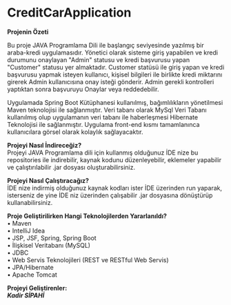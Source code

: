 # CreditCarApplication

<h7><strong>Projenin Özeti</strong></h7>
<p>Bu proje JAVA Programlama Dili ile başlangıç seviyesinde yazılmış bir araba-kredi uygulamasıdır. Yönetici olarak sisteme giriş yapabilen ve kredi durumunu onaylayan "Admin" statusu ve kredi başvurusu yapan "Customer" statusu yer almaktadır. Customer statüsü ile giriş yapan ve kredi başvurusu yapmak isteyen kullanıcı, kişisel bilgileri ile birlikte kredi miktarını girerek Admin kullanıcısına onay isteği gönderir. Admin gerekli kontrolleri yaptıktan sonra başvuruyu Onaylar veya reddedebilir.</p>

<p>Uygulamada Spring Boot Kütüphanesi kullanılmış, bağımlılıkların yönetilmesi Maven teknolojisi ile sağlanmıştır. Veri tabanı olarak MySql Veri Tabanı kullanılmış olup uygulamanın veri tabanı ile haberleşmesi Hibernate Teknolojisi ile sağlanmıştır. Uygulama front-end kısmı tamamlanınca kullanıcılara görsel olarak kolaylık sağlayacaktır. 

<strong>Projeyi Nasıl İndireceğiz?</strong><br>
Projeyi JAVA Programlama dili için kullanmış olduğunuz İDE nize bu repositories ile indirebilir, kaynak kodunu düzenleyebilir, eklemeler yapabilir ve çalıştırılabilir .jar dosyası oluşturabilirsiniz.

<strong>Projeyi Nasıl Çalıştıracağız?</strong><br>
İDE nize indirmiş olduğunuz kaynak kodları ister İDE üzerinden run yaparak, isterseniz de yine İDE niz üzerinden çalışabilir .jar dosyasına dönüştürüp kullanabilirsiniz.

<strong>Proje Geliştirilirken Hangi Teknolojilerden Yararlanıldı?</strong><br>
• Maven<br>
• IntelliJ Idea<br>
• JSP, JSF, Spring, Spring Boot<br>
• İlişkisel Veritabanı (MySQL)<br>
• JDBC<br>
• Web Servis Teknolojileri (REST ve RESTful Web Servis)<br>
• JPA/Hibernate<br>
• Apache Tomcat<br>

<strong>Projeyi Geliştirenler:</strong><br>
<strong><i>Kadir SİPAHİ</i></strong>
